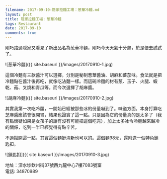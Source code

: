 ```yaml
---
filename: 2017-09-10-隠家拉麵工場：葱華冷麵.md
layout: post
title: 隠家拉麵工場：葱華冷麵
tags: Restaurant
date: 2017-09-10
comments: true
---
```


剛巧路過隠家又看見了新出品名為葱華冷麵，剛巧今天天氣十分熱，於是便去試試了。

![葱華冷麵]({{ site.baseurl }}/images/20170910-1.jpg)

這個冷麵有三款醬汁可以選擇，分別是秘制葱華醬油、胡麻和蕃茄味。食法就是把冷麵點在醬汁後再吃，就像吃沾麵一樣。而這碗冷麵的材有葱、玉子、火腿、蝦乾、菇、叉燒和青瓜等。而今次選擇了胡麻醬。

![胡麻冷麵]({{ site.baseurl }}/images/20170910-2.jpg)

其實我第一次吃冷麵，一開始已經被那些冰的份量嚇到了。味道方面，本身打算吃芝麻醬應該會很開胃，結果也證實了這一點。只是因為它的份量真的是太多了（我有點懷疑如果是女孩子的話有沒有可能把這個吃完），加上太多冰令冷麵越來越冷的關係，吃到一半已經覺得有點辛苦。

不過拋開這一點，其實這個麵挺清新也可以的。這個麵98元，還附送一個特色鎖匙扣。

![鎖匙扣]({{ site.baseurl }}/images/20170910-3.jpg)

地址：深水埗欽州街37號西九龍中心7樓7083號室  
電話: 34870989